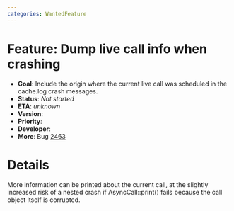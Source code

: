 ```yaml
---
categories: WantedFeature
---
```

# Feature: Dump live call info when crashing

- **Goal**: Include the origin where the current live call was
  scheduled in the cache.log crash messages.
- **Status**: *Not started*
- **ETA**: *unknown*
- **Version**:
- **Priority**:
- **Developer**:
- **More**: Bug
    [2463](https://bugs.squid-cache.org/show_bug.cgi?id=2463)

# Details

More information can be printed about the current call, at the slightly
increased risk of a nested crash if AsyncCall::print() fails because the
call object itself is corrupted.
